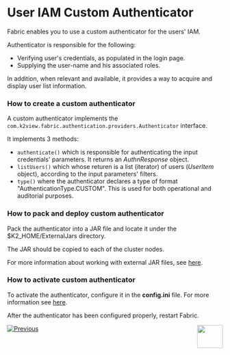 # User IAM Custom Authenticator

Fabric enables you to use a custom authenticator for the users' IAM.

Authenticator is responsible for the following: 

- Verifying user's credentials, as populated in the login page.
- Supplying the user-name and his associated roles. 

In addition, when relevant and available, it provides a way to acquire and display user list information. 


### How to create a custom authenticator

A custom authenticator implements the  `com.k2view.fabric.authentication.providers.Authenticator` interface.

It implements 3 methods:

- `authenticate()` which is responsible for authenticating the input credentials' parameters. It returns an *AuthnResponse* object.
- `listUsers()` which whose returen is a list (iterator) of users (*UserItem* object), according to the input parameters' filters.
- `type()` where the authenticator declares a type of format "AuthenticationType.CUSTOM". This is used for both operational and auditorial purposes.  


### How to pack and deploy custom authenticator

Pack the authenticator into a JAR file and locate it under the $K2_HOME/ExternalJars directory.

The JAR should be copied to each of the cluster nodes.

For more information about working with external JAR files, see [here](/articles/31_external_resources/01_external_jars.md).

### How to activate custom authenticator

To activate the authenticator, configure it in the **config.ini** file. For more information see [here]().

After the authenticator has been configured properly, restart Fabric.



[![Previous](/articles/images/Previous.png)](/articles/26_fabric_security/16_user_IAM_auditing.md)[<img align="right" width="60" height="54" src="/articles/images/Next.png">](/articles/26_fabric_security/18_FIPS_implementation.md)

